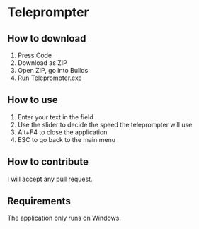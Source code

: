 # Teleprompter

## How to download

1. Press Code
2. Download as ZIP
3. Open ZIP, go into Builds
4. Run Teleprompter.exe

## How to use

1. Enter your text in the field
2. Use the slider to decide the speed the teleprompter will use
3. Alt+F4 to close the application
4. ESC to go back to the main menu

## How to contribute

I will accept any pull request. 

## Requirements

The application only runs on Windows. 
 
